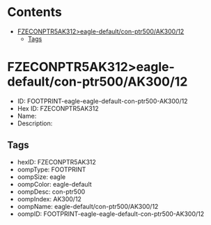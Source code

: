 



Contents
========

* [FZECONPTR5AK312>eagle-default/con-ptr500/AK300/12](#fzeconptr5ak312eagle-defaultcon-ptr500ak30012)
	* [Tags](#tags)

# FZECONPTR5AK312>eagle-default/con-ptr500/AK300/12

- ID: FOOTPRINT-eagle-eagle-default-con-ptr500-AK300/12
- Hex ID: FZECONPTR5AK312
- Name: 
- Description: 

## Tags

- hexID: FZECONPTR5AK312
- oompType: FOOTPRINT
- oompSize: eagle
- oompColor: eagle-default
- oompDesc: con-ptr500
- oompIndex: AK300/12
- oompName: eagle-default/con-ptr500/AK300/12
- oompID: FOOTPRINT-eagle-eagle-default-con-ptr500-AK300/12
